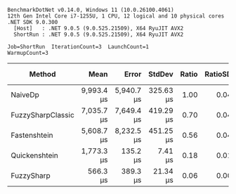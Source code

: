```

BenchmarkDotNet v0.14.0, Windows 11 (10.0.26100.4061)
12th Gen Intel Core i7-1255U, 1 CPU, 12 logical and 10 physical cores
.NET SDK 9.0.300
  [Host]   : .NET 9.0.5 (9.0.525.21509), X64 RyuJIT AVX2
  ShortRun : .NET 9.0.5 (9.0.525.21509), X64 RyuJIT AVX2

Job=ShortRun  IterationCount=3  LaunchCount=1  
WarmupCount=3  

```
| Method            | Mean       | Error      | StdDev    | Ratio | RatioSD | Gen0      | Gen1     | Allocated  | Alloc Ratio |
|------------------ |-----------:|-----------:|----------:|------:|--------:|----------:|---------:|-----------:|------------:|
| NaiveDp           | 9,993.4 μs | 5,940.7 μs | 325.63 μs |  1.00 |    0.04 | 1593.7500 | 203.1250 | 10012118 B |       1.000 |
| FuzzySharpClassic | 7,035.7 μs | 7,649.4 μs | 419.29 μs |  0.70 |    0.04 |   46.8750 |        - |   300051 B |       0.030 |
| Fastenshtein      | 5,608.7 μs | 8,232.5 μs | 451.25 μs |  0.56 |    0.04 |         - |        - |     7065 B |       0.001 |
| Quickenshtein     | 1,773.3 μs |   135.2 μs |   7.41 μs |  0.18 |    0.01 |         - |        - |        2 B |       0.000 |
| FuzzySharp        |   566.3 μs |   389.3 μs |  21.34 μs |  0.06 |    0.00 |         - |        - |     3041 B |       0.000 |
